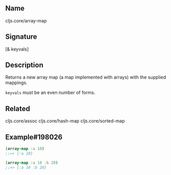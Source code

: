 ## Name
cljs.core/array-map

## Signature
[& keyvals]

## Description

Returns a new array map (a map implemented with arrays) with the supplied mappings.

`keyvals` must be an even number of forms.

## Related
cljs.core/assoc
cljs.core/hash-map
cljs.core/sorted-map

## Example#198026

```clj
(array-map :a 10)
;;=> {:a 10}

(array-map :a 10 :b 20)
;;=> {:a 10 :b 20}
```
